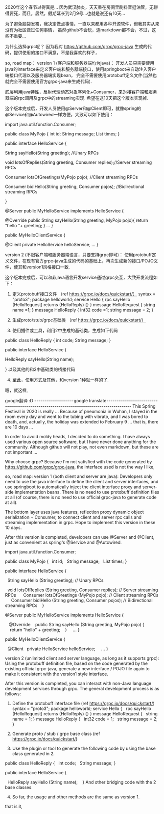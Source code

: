 2020年这个春节过得真是...
因为武汉肺炎，天天呆在房间里刷抖音逛油管，无聊得要死，而且，居然，假期延长到2月9号...也就是说还有10天...

为了避免脑袋发霉，我决定做点事情，一直以来都用各种开源软件，但我其实从来没有为社区做过任何事情，
虽然github不会玩，连markdown都不会，不过，这些不重要...


为什么选择grpc呢？
因为我对 https://github.com/grpc/grpc-java 生成的代码，提供使用的接口不满意，不是我喜欢的样子，

so, road map：
version 1 (客户端和服务器端均为java)：
开发人员只需要使用java的interface来定义客户端和服务器端接口，使用springboot来自动注入客户端接口代理以及服务器端实现bean，
完全不需要使用protobuff定义文件(当然也就完全不需要使用官方grpc-java来生成代码).

底层利用java特性，反射代理动态对象序列化+Consumer，来对接客户端和服务器端的rpc调用及grpc中的streaming实现.
希望在这10天把这个版本实现掉.

这个版本完成后，开发人员使用@Server和@Client即可，就像spring的@Service和@Autowired一样方便，大致可以如下使用：

import java.util.function.Consumer;

public class MyPojo {
  int id;
  String message;
  List<Date> times;
}

public interface HelloService {

  String sayHello(String greeting); //Unary RPCs 

  void lotsOfReplies(String greeting, Consumer<String> replies);//Server streaming RPCs 
  
  Consumer<String> lotsOfGreetings(MyPojo pojo); //Client streaming RPCs
  
  Consumer<String> bidiHello(String greeting, Consumer<MyPojo> pojos); //Bidirectional streaming RPCs
  
}

@Server
public MyHelloService implements HelloService {

   @Override
   public String sayHello(String greeting, MyPojo pojo){
    return "hello "+ greeting;
   }
    ...
}

public MyHelloClientService {

  @Client
  private HelloService helloService;
    ...
}



version 2 (不限客户端和服务器端语言，只要支持grpc即可)：
使用protobuff定义文件，在现有官方grpc-java生成的代码的基础上，再次生成新的接口/POJO文件，使其和version1风格接口一致.

这个版本完成后，可以和非java语言开发service通过grpc交互，大致开发流程如下：

1. 定义protobuff接口文件 （ref https://grpc.io/docs/quickstart/）
syntax = "proto3";
package helloworld;
service Hello {
  rpc sayHello (HelloRequest) returns (HelloReply) {}
}
message HelloRequest {
  string name =1;
}
message HelloReply {
  int32 code =1;
  string message = 2;
}

2. 生成proto/stub/grpc基础类 （ref https://grpc.io/docs/quickstart/）

3. 使用插件或工具，利用2中生成的基础类，生成如下代码

public class HelloReply {
  int code;
  String message;
}

public interface HelloService {

  HelloReply sayHello(String name); 
  
}
以及其他的和2中基础类的桥接代码

4. 至此，使用方式及其他，和version 1种就一样的了.


嗯，就这样,

google翻译 :D
--------------------google translate------------------------------------------------------------------------------------------
This Spring Festival in 2020 is really ...
Because of pneumonia in Wuhan, I stayed in the room every day and went to the tubing with vibrato, and I was bored to death, and, actually, the holiday was extended to February 9 ... that is, there are 10 days ...

In order to avoid moldy heads, I decided to do something. I have always used various open source software, but I have never done anything for the community.
Although github will not play, not even markdown, but these are not important ...


Why choose grpc?
Because I'm not satisfied with the code generated by https://github.com/grpc/grpc-java, the interface used is not the way I like,

so, road map:
version 1 (both client and server are java):
Developers only need to use the java interface to define the client and server interfaces, and use springboot to automatically inject the client interface proxy and server-side implementation beans.
There is no need to use protobuff definition files at all (of course, there is no need to use official grpc-java to generate code at all).

The bottom layer uses java features, reflection proxy dynamic object serialization + Consumer, to connect client and server rpc calls and streaming implementation in grpc.
Hope to implement this version in these 10 days.

After this version is completed, developers can use @Server and @Client, just as convenient as spring's @Service and @Autowired.

import java.util.function.Consumer;

public class MyPojo {
  int id;
  String message;
  List <Date> times;
}

public interface HelloService {

  String sayHello (String greeting); // Unary RPCs

  void lotsOfReplies (String greeting, Consumer <String> replies); // Server streaming RPCs
  
  Consumer <String> lotsOfGreetings (MyPojo pojo); // Client streaming RPCs
  
  Consumer <String> bidiHello (String greeting, Consumer <MyPojo> pojos); // Bidirectional streaming RPCs
  
}

@Server
public MyHelloService implements HelloService {

   @Override
   public String sayHello (String greeting, MyPojo pojo) {
    return "hello" + greeting;
   }
    ...
}

public MyHelloClientService {

  @Client
  private HelloService helloService;
    ...
}



version 2 (unlimited client and server language, as long as it supports grpc):
Using the protobuff definition file, based on the code generated by the existing official grpc-java, generate a new interface / POJO file again to make it consistent with the version1 style interface.

After this version is completed, you can interact with non-Java language development services through grpc. The general development process is as follows:

1. Define the protobuff interface file (ref https://grpc.io/docs/quickstart/)
syntax = "proto3";
package helloworld;
service Hello {
  rpc sayHello (HelloRequest) returns (HelloReply) {}
}
message HelloRequest {
  string name = 1;
}
message HelloReply {
  int32 code = 1;
  string message = 2;
}

2. Generate proto / stub / grpc base class (ref https://grpc.io/docs/quickstart/)

3. Use the plugin or tool to generate the following code by using the base class generated in 2.

public class HelloReply {
  int code;
  String message;
}

public interface HelloService {

  HelloReply sayHello (String name);
  
}
And other bridging code with the 2 base classes

4. So far, the usage and other methods are the same as version 1.


that is it,
